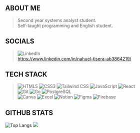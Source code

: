 ## ABOUT ME
> Second year systems analyst student. <br/>
> Self-taught programming and English student.

## SOCIALS
> ![LinkedIn](https://img.shields.io/badge/LinkedIn-%230077B5.svg?logo=linkedin&logoColor=white)<br/>https://www.linkedin.com/in/nahuel-tisera-ab3864219/

## TECH STACK
> ![HTML5](https://img.shields.io/badge/html5-%23E34F26.svg?style=for-the-badge&logo=html5&logoColor=white) 
> ![CSS3](https://img.shields.io/badge/css3-%231572B6.svg?style=for-the-badge&logo=css3&logoColor=white) 
> ![Tailwind CSS](https://img.shields.io/badge/Tailwind_CSS-%2338B2AC?style=for-the-badge&logo=tailwind-css&logoColor=white)
> ![JavaScript](https://img.shields.io/badge/javascript-%23323330.svg?style=for-the-badge&logo=javascript&logoColor=%23F7DF1E) 
> ![React](https://img.shields.io/badge/React-%2361DAFB?style=for-the-badge&logo=react&logoColor=white)
> <br/>
> ![Git](https://img.shields.io/badge/Git-F05032?style=for-the-badge&logo=git&logoColor=white)
> ![Go](https://img.shields.io/badge/Go-00ADD8?style=for-the-badge&logo=go&logoColor=white)
> ![PostgreSQL](https://img.shields.io/badge/PostgreSQL-336791?style=for-the-badge&logo=postgresql&logoColor=white)
> <br/>
> ![Canva](https://img.shields.io/badge/Canva-%2300C4CC.svg?style=for-the-badge&logo=Canva&logoColor=white) 
> ![Excel](https://img.shields.io/badge/Excel-217346?style=for-the-badge&logo=microsoft-excel&logoColor=white)
> ![Notion](https://img.shields.io/badge/Notion-%23000000.svg?style=for-the-badge&logo=notion&logoColor=white) 
> ![Figma](https://img.shields.io/badge/figma-%23F24E1E.svg?style=for-the-badge&logo=figma&logoColor=white) 
> ![Firebase](https://img.shields.io/badge/firebase-%23039BE5.svg?style=for-the-badge&logo=firebase) 

## GITHUB STATS
![Top Langs](https://github-readme-stats.vercel.app/api/top-langs/?username=anuraghazra&langs_count=8)
[![](https://visitcount.itsvg.in/api?id=nxhuel&icon=0&color=0)](https://visitcount.itsvg.in)

